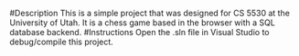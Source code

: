 #Description
This is a simple project that was designed for CS 5530 at the University of Utah. It is a chess game based in the browser with a SQL database backend.
#Instructions
Open the .sln file in Visual Studio to debug/compile this project.

